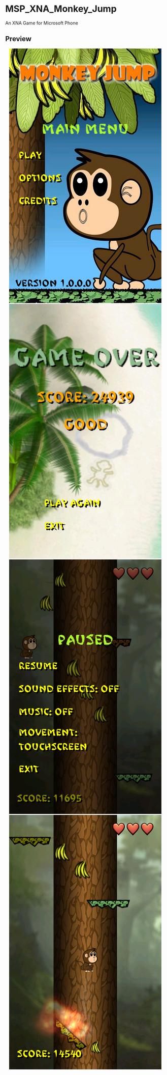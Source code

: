 # MSP_XNA_Monkey_Jump
An XNA Game for Microsoft Phone

## Preview

<p align="center">
  <img src="./screenshot1.png" alt="preview">
  
  <img src="./screenshot2.png" alt="preview">
  
  <img src="./screenshot3.png" alt="preview">
  
  <img src="./screenshot4.png" alt="preview">
  
</p>

